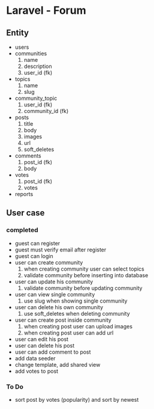 # Laravel - Forum

## Entity

* users
* communities
  1. name
  2. description
  3. user_id (fk)
* topics
  1. name
  2. slug
* community_topic
  1. user_id (fk)
  2. community_id (fk)
* posts
  1. title
  2. body
  3. images
  4. url
  5. soft_deletes
* comments
  1. post_id (fk)
  2. body
* votes
  1. post_id (fk)
  2. votes
* reports

## User case
### completed

* guest can register
* guest must verify email after register
* guest can login
* user can create community
  1. when creating community user can select topics
  2. validate community before inserting into database
* user can update his community
  1. validate community before updating community
* user can view single community
  1. use slug when showing single community
* user can delete his own community
  1. use soft_deletes when deleting community
* user can create post inside community
  1. when creating post user can upload images
  2. when creating post user can add url
* user can edit his post
* user can delete his post
* user can add comment to post
* add data seeder
* change template, add shared view
* add votes to post

### To Do
* sort post by votes (popularity) and sort by newest